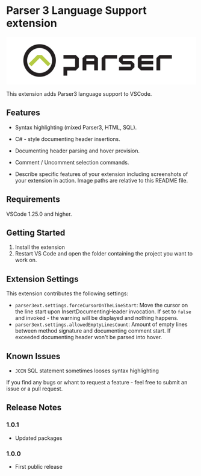 # Parser 3 Language Support extension

![logo](.\images\logo.png)

This extension adds Parser3 language support to VSCode.

## Features

- Syntax highlighting (mixed Parser3, HTML, SQL).

- C# - style documenting header insertions.

- Documenting header parsing and hover provision.

- Comment / Uncomment selection commands.

- Describe specific features of your extension including screenshots of your extension in action. Image paths are relative to this README file.

## Requirements

VSCode 1.25.0 and higher.

## Getting Started

1. Install the extension
2. Restart VS Code and open the folder containing the project you want to work on.

## Extension Settings

This extension contributes the following settings:

* `parser3ext.settings.forceCursorOnTheLineStart`: Move the cursor on the line start upon InsertDocumentingHeader invocation. If set to `false` and invoked - the warning will be displayed and nothing happens.
* `parser3ext.settings.allowedEmptyLinesCount`: Amount of empty lines between method signature and documenting comment start. If exceeded documenting header won't be parsed into hover.

## Known Issues

- `JOIN` SQL statement sometimes looses syntax highlighting

If you find any bugs or whant to request a feature - feel free to submit an issue or a pull request.

## Release Notes

### 1.0.1

- Updated packages

### 1.0.0

- First public release